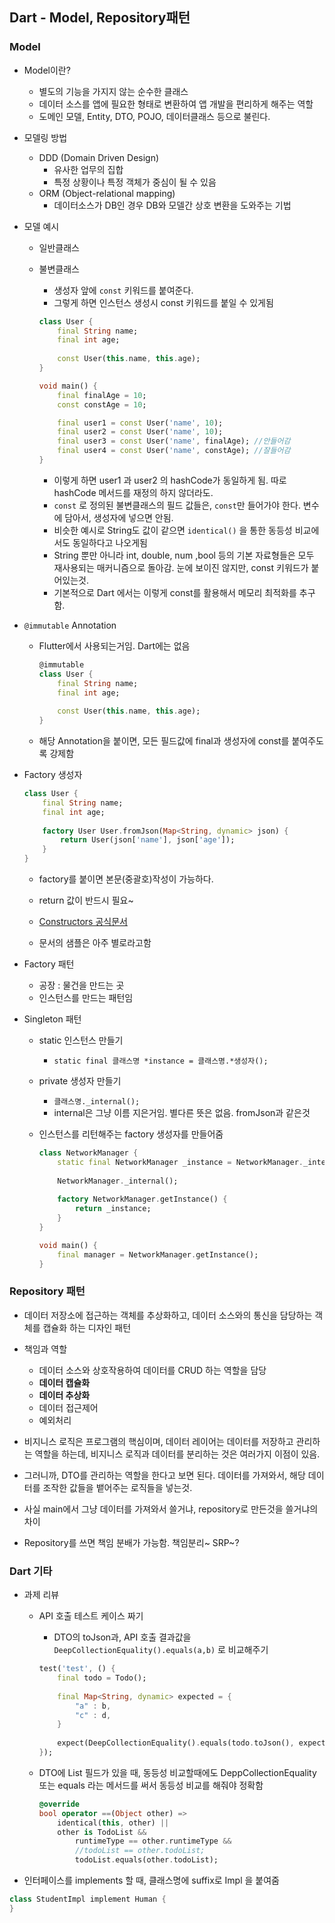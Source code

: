## Dart - Model, Repository패턴

### Model

- Model이란?
    - 별도의 기능을 가지지 않는 순수한 클래스
    - 데이터 소스를 앱에 필요한 형태로 변환하여 앱 개발을 편리하게 해주는 역할
    - 도메인 모델, Entity, DTO, POJO, 데이터클래스 등으로 불린다.
- 모델링 방법
    - DDD (Domain Driven Design)
        - 유사한 업무의 집합
        - 특정 상황이나 특정 객체가 중심이 될 수 있음
    - ORM (Object-relational mapping)
        - 데이터소스가 DB인 경우 DB와 모델간 상호 변환을 도와주는 기법
- 모델 예시
    - 일반클래스
    - 불변클래스
        - 생성자 앞에 `const` 키워드를 붙여준다.
        - 그렇게 하면 인스턴스 생성시 const 키워드를 붙일 수 있게됨
        
        ```dart
        class User {
        	final String name;
        	final int age;
        	
        	const User(this.name, this.age);
        }
        
        void main() {
        	final finalAge = 10;
        	const constAge = 10;
        
        	final user1 = const User('name', 10);
        	final user2 = const User('name', 10);
        	final user3 = const User('name', finalAge); //안들어감
        	final user4 = const User('name', constAge); //잘들어감
        }
        ```
        
        - 이렇게 하면 user1 과 user2 의 hashCode가 동일하게 됨. 따로 hashCode 메서드를 재정의 하지 않더라도.
        - `const` 로 정의된 불변클래스의 필드 값들은, `const`만 들어가야 한다. 변수에 담아서, 생성자에 넣으면 안됨.
        - 비슷한 예시로 String도 값이 같으면 `identical()` 을 통한 동등성 비교에서도 동일하다고 나오게됨
        - String 뿐만 아니라 int, double, num ,bool 등의 기본 자료형들은 모두 재사용되는 매커니즘으로 돌아감. 눈에 보이진 않지만, const 키워드가 붙어있는것.
        - 기본적으로 Dart 에서는 이렇게 const를 활용해서 메모리 최적화를 추구함.

- `@immutable` Annotation
    - Flutter에서 사용되는거임. Dart에는 없음
    
        ```dart
        @immutable
        class User {
            final String name;
            final int age;
            
            const User(this.name, this.age);
        }
        ```
    
    - 해당 Annotation을 붙이면, 모든 필드값에 final과 생성자에 const를 붙여주도록 강제함

- Factory 생성자
    
    ```dart
    class User {
    	final String name;
    	final int age;
    	
    	factory User User.fromJson(Map<String, dynamic> json) {
    		return User(json['name'], json['age']);
    	}
    }
    ```
    
    - factory를 붙이면 본문(중괄호)작성이 가능하다.
    - return 값이 반드시 필요~
    
    - [Constructors 공식문서](https://dart.dev/language/constructors#factory-constructors)
    
    - 문서의 샘플은 아주 별로라고함

- Factory 패턴
    - 공장 : 물건을 만드는 곳
    - 인스턴스를 만드는 패턴임

- Singleton 패턴
    - static 인스턴스 만들기
        - `static final 클래스명 *instance = 클래스명.*생성자();`
    - private 생성자 만들기
        - `클래스명._internal();`
        - internal은 그냥 이름 지은거임. 별다른 뜻은 없음. fromJson과 같은것
    - 인스턴스를 리턴해주는 factory 생성자를 만들어줌
        
        ```dart
        class NetworkManager {
        	static final NetworkManager _instance = NetworkManager._internal();
        	
        	NetworkManager._internal();
        	
        	factory NetworkManager.getInstance() {
        		return _instance;
        	}
        }
        
        void main() {
        	final manager = NetworkManager.getInstance();
        }
        ```
        

### Repository 패턴

- 데이터 저장소에 접근하는 객체를 추상화하고, 데이터 소스와의 통신을 담당하는 객체를 캡슐화 하는 디자인 패턴
    
    
    
- 책임과 역할
    - 데이터 소스와 상호작용하여 데이터를 CRUD 하는 역할을 담당
    - **데이터 캡슐화**
    - **데이터 추상화**
    - 데이터 접근제어
    - 예외처리
- 비지니스 로직은 프로그램의 핵심이며, 데이터 레이어는 데이터를 저장하고 관리하는 역할을 하는데, 비지니스 로직과 데이터를 분리하는 것은 여러가지 이점이 있음.
- 그러니까, DTO를 관리하는 역할을 한다고 보면 된다. 데이터를 가져와서, 해당 데이터를 조작한 값들을 뱉어주는 로직들을 넣는것.
- 사실 main에서 그냥 데이터를 가져와서 쓸거냐, repository로 만든것을 쓸거냐의 차이
- Repository를 쓰면 책임 분배가 가능함. 책임분리~ SRP~?

### Dart 기타

- 과제 리뷰
    - API 호출 테스트 케이스 짜기
        - DTO의 toJson과, API 호출 결과값을 `DeepCollectionEquality().equals(a,b)` 로 비교해주기
        
        ```dart
        test('test', () {
        	final todo = Todo();
        	
        	final Map<String, dynamic> expected = {
        		"a" : b,
        		"c" : d,
        	}
        	
        	expect(DeepCollectionEquality().equals(todo.toJson(), expected), true);
        });
        ```
        
    - DTO에 List 필드가 있을 때, 동등성 비교할때에도 DeppCollectionEquality 또는 equals 라는 메서드를 써서 동등성 비교를 해줘야 정확함
        
        ```dart
        @override
        bool operator ==(Object other) =>
            identical(this, other) ||
            other is TodoList &&
                runtimeType == other.runtimeType &&
                //todoList == other.todoList;
                todoList.equals(other.todoList);
        ```
        

- 인터페이스를 implements 할 때, 클래스명에 suffix로 Impl 을 붙여줌

```dart
class StudentImpl implement Human {
}
```